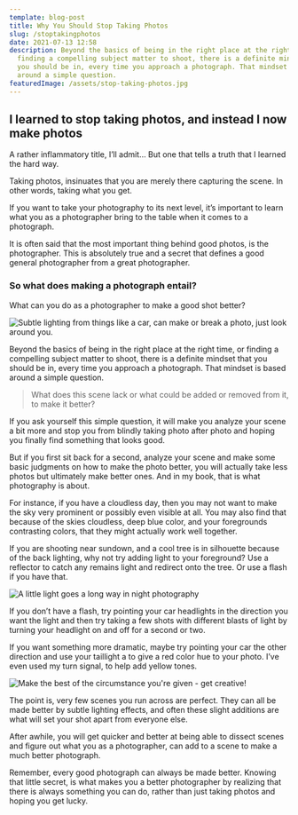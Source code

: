 ```yaml
---
template: blog-post
title: Why You Should Stop Taking Photos
slug: /stoptakingphotos
date: 2021-07-13 12:58
description: Beyond the basics of being in the right place at the right time, or
  finding a compelling subject matter to shoot, there is a definite mindset that
  you should be in, every time you approach a photograph. That mindset is based
  around a simple question.
featuredImage: /assets/stop-taking-photos.jpg
---
```

## I learned to stop taking photos, and instead I now make photos

A rather inflammatory title, I’ll admit… But one that tells a truth that I learned the hard way.

Taking photos, insinuates that you are merely there capturing the scene. In other words, taking what you get.

If you want to take your photography to its next level, it’s important to learn what you as a photographer bring to the table when it comes to a photograph.

It is often said that the most important thing behind good photos, is the photographer. This is absolutely true and a secret that defines a good general photographer from a great photographer.

### So what does making a photograph entail?

What can you do as a photographer to make a good shot better?

![Subtle lighting from things like a car, can make or break a photo, just look around you.](/assets/car-lighting.jpg "Subtle lighting from things like a car, can make or break a photo, just look around you.Subtle lighting from things like a car, can make or break a photo, just look around you.")



Beyond the basics of being in the right place at the right time, or finding a compelling subject matter to shoot, there is a definite mindset that you should be in, every time you approach a photograph. That mindset is based around a simple question.

> What does this scene lack or what could be added or removed from it, to make it better?

If you ask yourself this simple question, it will make you analyze your scene a bit more and stop you from blindly taking photo after photo and hoping you finally find something that looks good.

But if you first sit back for a second, analyze your scene and make some basic judgments on how to make the photo better, you will actually take less photos but ultimately make better ones. And in my book, that is what photography is about.

For instance, if you have a cloudless day, then you may not want to make the sky very prominent or possibly even visible at all. You may also find that because of the skies cloudless, deep blue color, and your foregrounds contrasting colors, that they might actually work well together.

If you are shooting near sundown, and a cool tree is in silhouette because of the back lighting, why not try adding light to your foreground? Use a reflector to catch any remains light and redirect onto the tree. Or use a flash if you have that.

![A little light goes a long way in night photography](/assets/headlights.jpg "A little light goes a long way in night photography")

If you don’t have a flash, try pointing your car headlights in the direction you want the light and then try taking a few shots with different blasts of light by turning your headlight on and off for a second or two.

If you want something more dramatic, maybe try pointing your car the other direction and use your taillight a to give a red color hue to your photo. I’ve even used my turn signal, to help add yellow tones.

![Make the best of the circumstance you're given - get creative!](/assets/tailights.jpg "Make the best of the circumstance you're given - get creative!")

The point is, very few scenes you run across are perfect. They can all be made better by subtle lighting effects, and often these slight additions are what will set your shot apart from everyone else.

After awhile, you will get quicker and better at being able to dissect scenes and figure out what you as a photographer, can add to a scene to make a much better photograph.

Remember, every good photograph can always be made better. Knowing that little secret, is what makes you a better photographer by realizing that there is always something you can do, rather than just taking photos and hoping you get lucky.